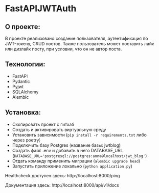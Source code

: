 # FastAPIJWTAuth

## О проекте:
В проекте реализовано создание пользователя, аутентификация по JWT-токену, CRUD постов. 
Также пользователь может поставить лайк или дизлайк посту, при условии, что он не автор поста.

## Технологии:
- FastAPI
- Pydantic
- Pyjwt
- SQLAlchemy
- Alembic


## Установка:
- Скопировать проект с гитхаб
- Создать и активировать виртуальную среду
- Установить зависимости (```pip install -r requirements.txt``` либо через poetry)
- Подключить базу Postgres (название базы: jwtblog)
- Создать файл .env и добавить в него DATABASE_URL (```DATABASE_URL='postgresql://postgres:anna@localhost/jwt_blog'```)
- Отдать команду применить миграции (```alembic upgrade head```)
- Запустить приложение локально (```python application.py```)

Healthcheck доступен здесь: http://localhost:8000/ping <p>
Документация здесь: http://localhost:8000/api/v1/docs
